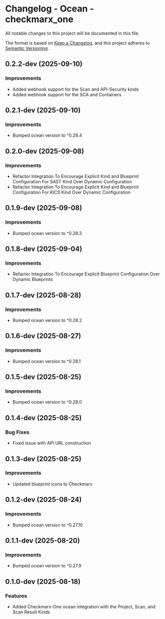 # Changelog - Ocean - checkmarx_one

All notable changes to this project will be documented in this file.

The format is based on [Keep a Changelog](https://keepachangelog.com/en/1.0.0/),
and this project adheres to [Semantic Versioning](https://semver.org/spec/v2.0.0.html).

<!-- towncrier release notes start -->

## 0.2.2-dev (2025-09-10)


### Improvements

- Added webhook support for the Scan and API-Security kinds
- Added webhook support for the SCA and Containers


## 0.2.1-dev (2025-09-10)


### Improvements

- Bumped ocean version to ^0.28.4


## 0.2.0-dev (2025-09-08)


### Improvements

- Refactor Integration To Encourage Explicit Kind and Blueprint Configuration For SAST Kind Over Dynamic Configuration
- Refactor Integration To Encourage Explicit Kind and Blueprint Configuration For KICS Kind Over Dynamic Configuration


## 0.1.9-dev (2025-09-08)


### Improvements

- Bumped ocean version to ^0.28.3


## 0.1.8-dev (2025-09-04)


### Improvements

- Refactor Integration To Encourage Explicit Blueprint Configuration Over Dynamic Blueprints


## 0.1.7-dev (2025-08-28)


### Improvements

- Bumped ocean version to ^0.28.2


## 0.1.6-dev (2025-08-27)


### Improvements

- Bumped ocean version to ^0.28.1


## 0.1.5-dev (2025-08-25)


### Improvements

- Bumped ocean version to ^0.28.0


## 0.1.4-dev (2025-08-25)


### Bug Fixes

- Fixed issue with API URL construction


## 0.1.3-dev (2025-08-25)


### Improvements

- Updated blueprint icons to Checkmarx



## 0.1.2-dev (2025-08-24)

### Improvements

- Bumped ocean version to ^0.27.10



## 0.1.1-dev (2025-08-20)

### Improvements

- Bumped ocean version to ^0.27.9



## 0.1.0-dev (2025-08-18)

### Features

- Added Checkmarx-One ocean integration with the Project, Scan, and Scan Result Kinds
